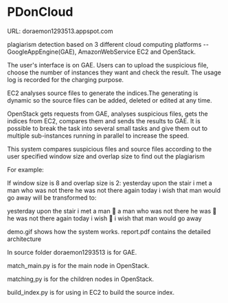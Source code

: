 PDonCloud
=========

URL:
doraemon1293513.appspot.com

plagiarism detection based on 3 different cloud computing platforms -- GoogleAppEngine(GAE), AmazonWebService EC2 and OpenStack.

The user's interface is on GAE. Users can to upload the suspicious file, choose the number of instances they want and check the result. The usage log is recorded for the charging purpose.

EC2 analyses source files to generate the indices.The generating is dynamic so the source files can be added, deleted or edited at any time.

OpenStack gets requests from GAE, analyses suspicious files, gets the indices from EC2, compares them and sends the results to GAE. It is possible to break the task into several small tasks and give them out to multiple sub-instances running in parallel to increase the speed.

This system compares suspicious files and source files according to the user specified window size and overlap size to find out the plagiarism

For example:

If window size is 8 and overlap size is 2:
yesterday upon the stair i met a man who was not there he was not there again today i wish that man would go away will be transformed to:

yesterday upon the stair i met a man
 a man who was not there he was
 he was not there again today i wish
 i wish that man would go away


demo.gif shows how the system works.
report.pdf contains the detailed architecture

In source folder doraemon1293513 is for GAE.

match_main.py is for the main node in OpenStack.

matching,py is for the children nodes in OpenStack.

build_index.py is for using in EC2 to build the source index.

